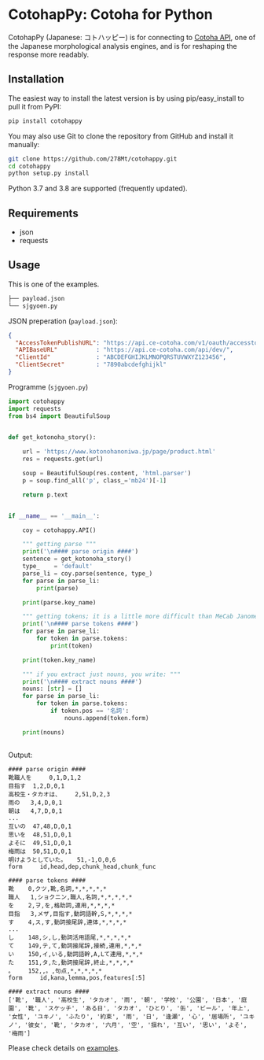 

CotohapPy: Cotoha for Python
=========

CotohapPy (Japanese: コトハッピー) is for connecting to [Cotoha API](https://api.ce-cotoha.com/contents/), one of the Japanese morphological analysis engines, and is for reshaping the response more readably.

Installation
------------

The easiest way to install the latest version is by using pip/easy_install to pull it from PyPI:

```bash
pip install cotohappy
```

You may also use Git to clone the repository from GitHub and install it manually:

```bash
git clone https://github.com/278Mt/cotohappy.git
cd cotohappy
python setup.py install
```

Python 3.7 and 3.8 are supported (frequently updated).

Requirements
------------

* json
* requests

Usage
-----

This is one of the examples.

```bash
├── payload.json
└── sjgyoen.py
```

JSON preperation (`payload.json`):

```json
{
  "AccessTokenPublishURL": "https://api.ce-cotoha.com/v1/oauth/accesstokens",
  "APIBaseURL"           : "https://api.ce-cotoha.com/api/dev/",
  "ClientId"             : "ABCDEFGHIJKLMNOPQRSTUVWXYZ123456",
  "ClientSecret"         : "7890abcdefghijkl"
}
```

Programme (`sjgyoen.py`)

```python
import cotohappy
import requests
from bs4 import BeautifulSoup


def get_kotonoha_story():
    
    url = 'https://www.kotonohanoniwa.jp/page/product.html'
    res = requests.get(url)

    soup = BeautifulSoup(res.content, 'html.parser')
    p = soup.find_all('p', class_='mb24')[-1]

    return p.text


if __name__ == '__main__':

    coy = cotohappy.API()

    """ getting parse """
    print('\n#### parse origin ####')
    sentence = get_kotonoha_story()
    type_    = 'default'
    parse_li = coy.parse(sentence, type_)
    for parse in parse_li:
        print(parse)

    print(parse.key_name)

    """ getting tokens; it is a little more difficult than MeCab Janome """
    print('\n#### parse tokens ####')
    for parse in parse_li:
        for token in parse.tokens:
            print(token)

    print(token.key_name)

    """ if you extract just nouns, you write: """
    print('\n#### extract nouns ####')
    nouns: [str] = []
    for parse in parse_li:
        for token in parse.tokens:
            if token.pos == '名詞':
                nouns.append(token.form)

    print(nouns)
    
```

Output:

```
#### parse origin ####
靴職人を	 0,1,D,1,2
目指す	 1,2,D,0,1
高校生・タカオは、	 2,51,D,2,3
雨の	 3,4,D,0,1
朝は	 4,7,D,0,1
...
互いの	 47,48,D,0,1
思いを	 48,51,D,0,1
よそに	 49,51,D,0,1
梅雨は	 50,51,D,0,1
明けようとしていた。	 51,-1,O,0,6
form	 id,head,dep,chunk_head,chunk_func

#### parse tokens ####
靴	 0,クツ,靴,名詞,*,*,*,*,*
職人	 1,ショクニン,職人,名詞,*,*,*,*,*
を	 2,ヲ,を,格助詞,連用,*,*,*,*
目指	 3,メザ,目指す,動詞語幹,S,*,*,*,*
す	 4,ス,す,動詞接尾辞,連体,*,*,*,*
...
し	 148,シ,し,動詞活用語尾,*,*,*,*,*
て	 149,テ,て,動詞接尾辞,接続,連用,*,*,*
い	 150,イ,いる,動詞語幹,A,Lて連用,*,*,*
た	 151,タ,た,動詞接尾辞,終止,*,*,*,*
。	 152,,。,句点,*,*,*,*,*
form	 id,kana,lemma,pos,features[:5]

#### extract nouns ####
['靴', '職人', '高校生', 'タカオ', '雨', '朝', '学校', '公園', '日本', '庭園', '靴', 'スケッチ', 'ある日', 'タカオ', 'ひとり', '缶', 'ビール', '年上', '女性', 'ユキノ', 'ふたり', '約束', '雨', '日', '逢瀬', '心', '居場所', 'ユキノ', '彼女', '靴', 'タカオ', '六月', '空', '揺れ', '互い', '思い', 'よそ', '梅雨']
```

Please check details on [examples](https://github.com/278Mt/cotohappy/tree/master/examples).
